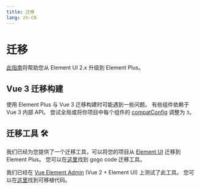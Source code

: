```yaml
---
title: 迁移
lang: zh-CN
---
```


# 迁移

[此指南](https://github.com/element-plus/element-plus/discussions/5658)将帮助您从 Element UI 2.x 升级到 Element Plus。

## Vue 3 迁移构建

使用 Element Plus 与 Vue 3 迁移构建时可能遇到一些问题。 有些组件依赖于 Vue 3 内部 API。 尝试全局或将你项目中每个组件的 [compatConfig](https://v3.vuejs.org/guide/migration/migration-build.html#per-component-config) 调整为 `3`。

## 迁移工具 :hammer_and_wrench:

我们已经为您提供了一个迁移工具，可以将您的项目从 [Element UI](https://element.eleme.io) 迁移到 Element Plus。 您可以在[这里](https://github.com/thx/gogocode/tree/main/packages/gogocode-plugin-element)找到 gogo code 迁移工具。

我们已经在 [Vue Element Admin](https://github.com/PanJiaChen/vue-element-admin) (Vue 2 + Element UI) 上测试了此工具。 您可以在[这里](https://github.com/gogocodeio/vue-element-admin)找到可移植代码。

<style scoped>
  details {
    margin-top: 8px;
  }
</style>
